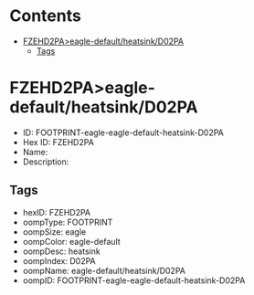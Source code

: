 



Contents
========

* [FZEHD2PA>eagle-default/heatsink/D02PA](#fzehd2paeagle-defaultheatsinkd02pa)
	* [Tags](#tags)

# FZEHD2PA>eagle-default/heatsink/D02PA

- ID: FOOTPRINT-eagle-eagle-default-heatsink-D02PA
- Hex ID: FZEHD2PA
- Name: 
- Description: 

## Tags

- hexID: FZEHD2PA
- oompType: FOOTPRINT
- oompSize: eagle
- oompColor: eagle-default
- oompDesc: heatsink
- oompIndex: D02PA
- oompName: eagle-default/heatsink/D02PA
- oompID: FOOTPRINT-eagle-eagle-default-heatsink-D02PA
